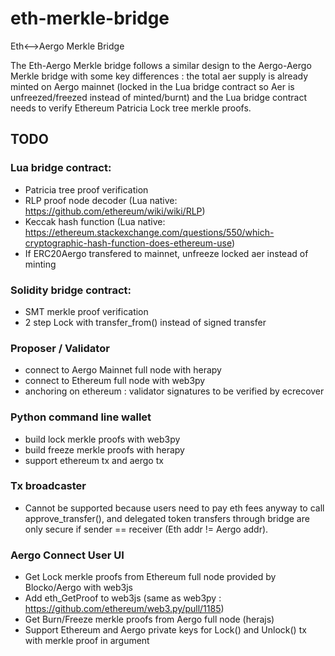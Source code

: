 # eth-merkle-bridge
Eth&lt;-->Aergo Merkle Bridge 

The Eth-Aergo Merkle bridge follows a similar design to the Aergo-Aergo Merkle bridge with some key differences : the total aer supply is already minted on Aergo mainnet (locked in the Lua bridge contract so Aer is unfreezed/freezed instead of minted/burnt) and the Lua bridge contract needs to verify Ethereum Patricia Lock tree merkle proofs.

## TODO

### Lua bridge contract:
- Patricia tree proof verification
- RLP proof node decoder (Lua native: https://github.com/ethereum/wiki/wiki/RLP)
- Keccak hash function (Lua native: https://ethereum.stackexchange.com/questions/550/which-cryptographic-hash-function-does-ethereum-use)
- If ERC20Aergo transfered to mainnet, unfreeze locked aer instead of minting

### Solidity bridge contract:
- SMT merkle proof verification
- 2 step Lock with transfer_from() instead of signed transfer

### Proposer / Validator
- connect to Aergo Mainnet full node with herapy
- connect to Ethereum full node with web3py
- anchoring on ethereum : validator signatures to be verified by ecrecover

### Python command line wallet
- build lock merkle proofs with web3py
- build freeze merkle proofs with herapy
- support ethereum tx and aergo tx

### Tx broadcaster
- Cannot be supported because users need to pay eth fees anyway to call approve_transfer(), and delegated token transfers through bridge are only secure if sender == receiver (Eth addr != Aergo addr).

### Aergo Connect User UI
- Get Lock merkle proofs from Ethereum full node provided by Blocko/Aergo with web3js
- Add eth_GetProof to web3js (same as web3py : https://github.com/ethereum/web3.py/pull/1185)
- Get Burn/Freeze merkle proofs from Aergo full node (herajs)
- Support Ethereum and Aergo private keys for Lock() and Unlock() tx with merkle proof in argument
